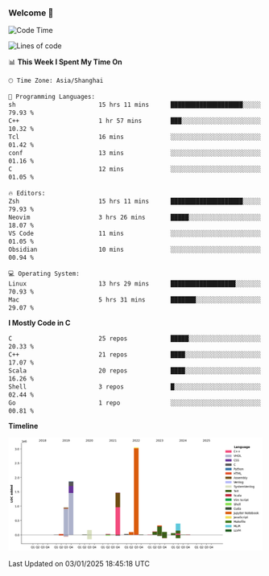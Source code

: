 ### Welcome 👋

<!--START_SECTION:waka-->
![Code Time](http://img.shields.io/badge/Code%20Time-1%2C800%20hrs%2038%20mins-blue)

![Lines of code](https://img.shields.io/badge/From%20Hello%20World%20I%27ve%20Written-8.7%20million%20lines%20of%20code-blue)

📊 **This Week I Spent My Time On** 

```text
🕑︎ Time Zone: Asia/Shanghai

💬 Programming Languages: 
sh                       15 hrs 11 mins      ████████████████████░░░░░   79.93 % 
C++                      1 hr 57 mins        ███░░░░░░░░░░░░░░░░░░░░░░   10.32 % 
Tcl                      16 mins             ░░░░░░░░░░░░░░░░░░░░░░░░░   01.42 % 
conf                     13 mins             ░░░░░░░░░░░░░░░░░░░░░░░░░   01.16 % 
C                        12 mins             ░░░░░░░░░░░░░░░░░░░░░░░░░   01.05 % 

🔥 Editors: 
Zsh                      15 hrs 11 mins      ████████████████████░░░░░   79.93 % 
Neovim                   3 hrs 26 mins       █████░░░░░░░░░░░░░░░░░░░░   18.07 % 
VS Code                  11 mins             ░░░░░░░░░░░░░░░░░░░░░░░░░   01.05 % 
Obsidian                 10 mins             ░░░░░░░░░░░░░░░░░░░░░░░░░   00.94 % 

💻 Operating System: 
Linux                    13 hrs 29 mins      ██████████████████░░░░░░░   70.93 % 
Mac                      5 hrs 31 mins       ███████░░░░░░░░░░░░░░░░░░   29.07 % 
```

**I Mostly Code in C** 

```text
C                        25 repos            █████░░░░░░░░░░░░░░░░░░░░   20.33 % 
C++                      21 repos            ████░░░░░░░░░░░░░░░░░░░░░   17.07 % 
Scala                    20 repos            ████░░░░░░░░░░░░░░░░░░░░░   16.26 % 
Shell                    3 repos             █░░░░░░░░░░░░░░░░░░░░░░░░   02.44 % 
Go                       1 repo              ░░░░░░░░░░░░░░░░░░░░░░░░░   00.81 % 
```



**Timeline**

![Lines of Code chart](https://raw.githubusercontent.com/Bohan-hu/Bohan-hu/master/assets/bar_graph.png)


 Last Updated on 03/01/2025 18:45:18 UTC
<!--END_SECTION:waka-->




